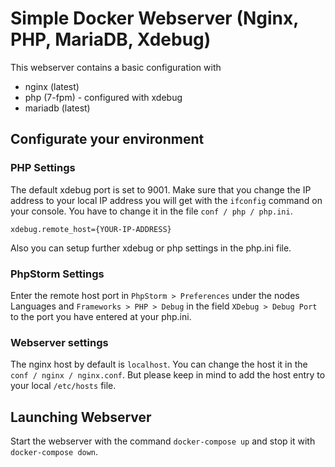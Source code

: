 # Simple Docker Webserver (Nginx, PHP, MariaDB, Xdebug)

This webserver contains a basic configuration with

* nginx (latest)
* php (7-fpm) - configured with xdebug
* mariadb (latest)

## Configurate your environment

### PHP Settings

The default xdebug port is set to 9001. Make sure that you change the IP address to your local IP address you will get 
with the `ifconfig` command on your console. You have to change it in the file  `conf / php / php.ini`.

`xdebug.remote_host={YOUR-IP-ADDRESS}`

Also you can setup further xdebug or php settings in the php.ini file.

### PhpStorm Settings

Enter the remote host port in `PhpStorm > Preferences` under the nodes Languages and `Frameworks > PHP > Debug` in 
the field `XDebug > Debug Port` to the port you have entered at your php.ini.

### Webserver settings

The nginx host by default is `localhost`. You can change the host it in the  `conf / nginx / nginx.conf`. But please 
keep in mind to add the host entry to your local `/etc/hosts` file.

## Launching Webserver

Start the webserver with the command `docker-compose up` and stop it with `docker-compose down`.

